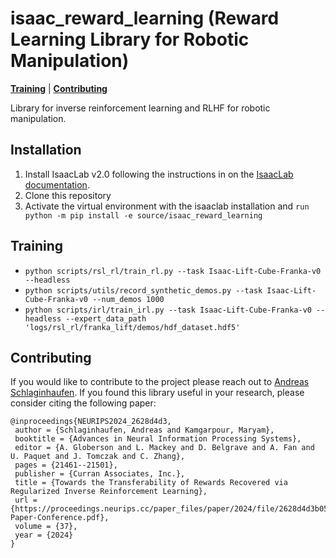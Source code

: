 # isaac_reward_learning (Reward Learning Library for Robotic Manipulation)
[**Training**](#training)
| [**Contributing**](#contributing)

Library for inverse reinforcement learning and RLHF for robotic manipulation.

## Installation
1. Install IsaacLab v2.0 following the instructions in on the [IsaacLab documentation](https://isaac-sim.github.io/IsaacLab/v2.0.2/source/setup/installation/index.html).
2. Clone this repository
3. Activate the virtual environment with the isaaclab installation and `run python -m pip install -e source/isaac_reward_learning`

## Training
- `python scripts/rsl_rl/train_rl.py --task Isaac-Lift-Cube-Franka-v0 --headless`
- `python scripts/utils/record_synthetic_demos.py --task Isaac-Lift-Cube-Franka-v0 --num_demos 1000`
- `python scripts/irl/train_irl.py --task Isaac-Lift-Cube-Franka-v0 --headless --expert_data_path 'logs/rsl_rl/franka_lift/demos/hdf_dataset.hdf5'`

## Contributing
If you would like to contribute to the project please reach out to [Andreas Schlaginhaufen](mailto:andreas.schlaginhaufen@epfl.ch?subject=[isaac_reward_learning]%20Contribution%20to%20isaac_reward_learning). If you found this library useful in your research, please consider citing the following paper:
```
@inproceedings{NEURIPS2024_2628d4d3,
 author = {Schlaginhaufen, Andreas and Kamgarpour, Maryam},
 booktitle = {Advances in Neural Information Processing Systems},
 editor = {A. Globerson and L. Mackey and D. Belgrave and A. Fan and U. Paquet and J. Tomczak and C. Zhang},
 pages = {21461--21501},
 publisher = {Curran Associates, Inc.},
 title = {Towards the Transferability of Rewards Recovered via Regularized Inverse Reinforcement Learning},
 url = {https://proceedings.neurips.cc/paper_files/paper/2024/file/2628d4d3b054c2d7ad33ab03435204f4-Paper-Conference.pdf},
 volume = {37},
 year = {2024}
}
```
